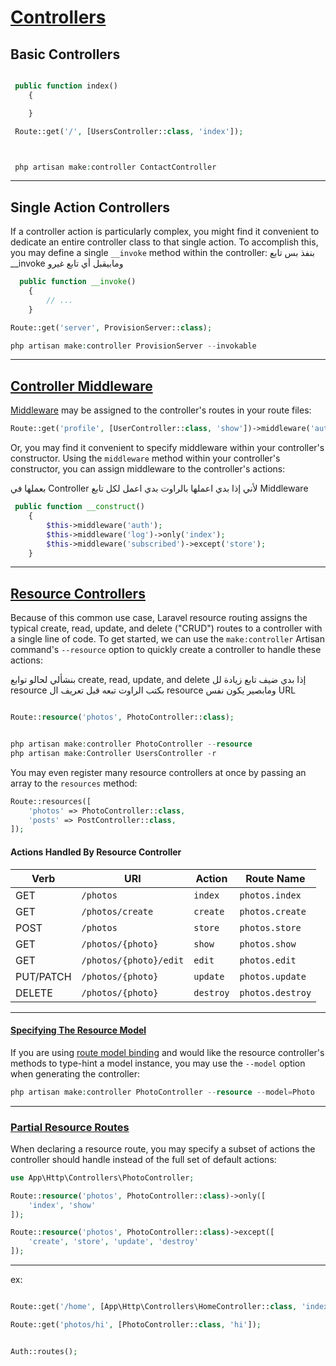 ﻿# [Controllers](https://laravel.com/docs/8.x/controllers)

## Basic Controllers

```php

 public function index()
    {

    }

 Route::get('/', [UsersController::class, 'index']);



```

```php

 php artisan make:controller ContactController

```

---

## Single Action Controllers

If a controller action is particularly complex, you might find it convenient to dedicate an entire controller class to that single action. To accomplish this, you may define a single `__invoke` method within the controller:
بنفذ بس تابع \_\_invoke
ومابيقبل أي تابع غيرو

```php
  public function __invoke()
    {
        // ...
    }

Route::get('server', ProvisionServer::class);
```

```php
php artisan make:controller ProvisionServer --invokable
```

---

## [Controller Middleware](https://laravel.com/docs/8.x/controllers#controller-middleware)

[Middleware](https://laravel.com/docs/8.x/middleware) may be assigned to the controller's routes in your route files:

```php
Route::get('profile', [UserController::class, 'show'])->middleware('auth');
```

Or, you may find it convenient to specify middleware within your controller's constructor. Using the `middleware` method within your controller's constructor, you can assign middleware to the controller's actions:

بعملها في Controller
لأني إذا بدي اعملها بالراوت بدي اعمل لكل تابع Middleware

```php
 public function __construct()
    {
        $this->middleware('auth');
        $this->middleware('log')->only('index');
        $this->middleware('subscribed')->except('store');
    }
```

---

## [Resource Controllers](https://laravel.com/docs/8.x/controllers#resource-controllers)

Because of this common use case, Laravel resource routing assigns the typical create, read, update, and delete ("CRUD") routes to a controller with a single line of code. To get started, we can use the `make:controller` Artisan command's `--resource` option to quickly create a controller to handle these actions:

بنشألي لحالو توابع create, read, update, and delete
إذا بدي ضيف تابع زيادة لل resource
بكتب الراوت تبعه قبل تعريف ال resource
ومابصير يكون نفس URL

```php

Route::resource('photos', PhotoController::class);
```

```php

php artisan make:controller PhotoController --resource
php artisan make:Controller UsersController -r

```

You may even register many resource controllers at once by passing an array to the `resources` method:

```php
Route::resources([
    'photos' => PhotoController::class,
    'posts' => PostController::class,
]);
```

#### Actions Handled By Resource Controller

| Verb      | URI                    | Action    | Route Name       |
| --------- | ---------------------- | --------- | ---------------- |
| GET       | `/photos`              | `index`   | `photos.index`   |
| GET       | `/photos/create`       | `create`  | `photos.create`  |
| POST      | `/photos`              | `store`   | `photos.store`   |
| GET       | `/photos/{photo}`      | `show`    | `photos.show`    |
| GET       | `/photos/{photo}/edit` | `edit`    | `photos.edit`    |
| PUT/PATCH | `/photos/{photo}`      | `update`  | `photos.update`  |
| DELETE    | `/photos/{photo}`      | `destroy` | `photos.destroy` |

---

#### [Specifying The Resource Model](https://laravel.com/docs/8.x/controllers#specifying-the-resource-model)

If you are using [route model binding](https://laravel.com/docs/8.x/routing#route-model-binding) and would like the resource controller's methods to type-hint a model instance, you may use the `--model` option when generating the controller:

```php
php artisan make:controller PhotoController --resource --model=Photo
```

---

### [Partial Resource Routes](https://laravel.com/docs/8.x/controllers#restful-partial-resource-routes)

When declaring a resource route, you may specify a subset of actions the controller should handle instead of the full set of default actions:

```php
use App\Http\Controllers\PhotoController;

Route::resource('photos', PhotoController::class)->only([
    'index', 'show'
]);

Route::resource('photos', PhotoController::class)->except([
    'create', 'store', 'update', 'destroy'
]);
```

---

ex:

```php

Route::get('/home', [App\Http\Controllers\HomeController::class, 'index'])->name('home');

Route::get('photos/hi', [PhotoController::class, 'hi']);


Auth::routes();
```
